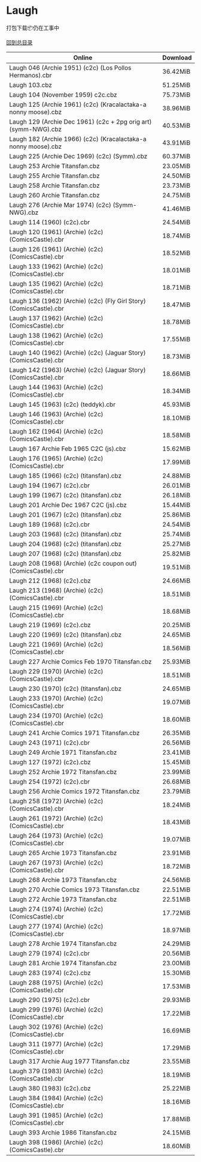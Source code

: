 # Laugh

打包下载📦仍在工事中

[回到总目录](/Catalogs.md)







Online | Download
--- | ---
Laugh 046 (Archie 1951) (c2c) (Los Pollos Hermanos).cbr | 36.42MiB
Laugh 103.cbz | 51.25MiB
Laugh 104 (November 1959) c2c.cbz | 75.73MiB
Laugh 125 (Archie 1961) (c2c) (Kracalactaka-a nonny moose).cbz | 38.96MiB
Laugh 129 (Archie Dec 1961) (c2c + 2pg orig art) (symm-NWG).cbz | 40.53MiB
Laugh 182 (Archie 1966) (c2c) (Kracalactaka-a nonny moose).cbz | 43.91MiB
Laugh 225 (Archie Dec 1969) (c2c) (Symm).cbz | 60.37MiB
Laugh 253 Archie Titansfan.cbz | 23.05MiB
Laugh 255 Archie Titansfan.cbz | 24.50MiB
Laugh 258 Archie Titansfan.cbz | 23.73MiB
Laugh 260 Archie Titansfan.cbz | 24.75MiB
Laugh 276 (Archie Mar 1974) (c2c) (Symm-NWG).cbz | 41.46MiB
Laugh 114 (1960) (c2c).cbr | 24.54MiB
Laugh 120 (1961) (Archie) (c2c) (ComicsCastle).cbr | 18.74MiB
Laugh 126 (1961) (Archie) (c2c) (ComicsCastle).cbr | 18.52MiB
Laugh 133 (1962) (Archie) (c2c) (ComicsCastle).cbr | 18.01MiB
Laugh 135 (1962) (Archie) (c2c) (ComicsCastle).cbr | 18.71MiB
Laugh 136 (1962) (Archie) (c2c) (Fly Girl Story) (ComicsCastle).cbr | 18.47MiB
Laugh 137 (1962) (Archie) (c2c) (ComicsCastle).cbr | 18.78MiB
Laugh 138 (1962) (Archie) (c2c) (ComicsCastle).cbr | 17.55MiB
Laugh 140 (1962) (Archie) (c2c) (Jaguar Story) (ComicsCastle).cbr | 18.73MiB
Laugh 142 (1963) (Archie) (c2c) (Jaguar Story) (ComicsCastle).cbr | 18.66MiB
Laugh 144 (1963) (Archie) (c2c) (ComicsCastle).cbr | 18.34MiB
Laugh 145 (1963) (c2c) (teddyk).cbr | 45.93MiB
Laugh 146 (1963) (Archie) (c2c) (ComicsCastle).cbr | 18.10MiB
Laugh 162 (1964) (Archie) (c2c) (ComicsCastle).cbr | 18.58MiB
Laugh 167 Archie Feb 1965 C2C (js).cbz | 15.62MiB
Laugh 176 (1965) (Archie) (c2c) (ComicsCastle).cbr | 17.99MiB
Laugh 185 (1966) (c2c) (titansfan).cbz | 24.88MiB
Laugh 194 (1967) (c2c).cbr | 26.01MiB
Laugh 199 (1967) (c2c) (titansfan).cbz | 26.18MiB
Laugh 201 Archie Dec 1967 C2C (js).cbz | 15.44MiB
Laugh 201 (1967) (c2c) (titansfan).cbz | 25.86MiB
Laugh 189 (1968) (c2c).cbr | 24.54MiB
Laugh 203 (1968) (c2c) (titansfan).cbz | 25.74MiB
Laugh 204 (1968) (c2c) (titansfan).cbz | 25.27MiB
Laugh 207 (1968) (c2c) (titansfan).cbz | 25.82MiB
Laugh 208 (1968) (Archie) (c2c coupon out) (ComicsCastle).cbr | 19.51MiB
Laugh 212 (1968) (c2c).cbz | 24.66MiB
Laugh 213 (1968) (Archie) (c2c) (ComicsCastle).cbr | 18.51MiB
Laugh 215 (1969) (Archie) (c2c) (ComicsCastle).cbr | 18.68MiB
Laugh 219 (1969) (c2c).cbz | 20.25MiB
Laugh 220 (1969) (c2c) (titansfan).cbz | 24.65MiB
Laugh 221 (1969) (Archie) (c2c) (ComicsCastle).cbr | 18.56MiB
Laugh 227 Archie Comics Feb 1970 Titansfan.cbz | 25.93MiB
Laugh 229 (1970) (Archie) (c2c) (ComicsCastle).cbr | 18.51MiB
Laugh 230 (1970) (c2c) (titansfan).cbz | 24.65MiB
Laugh 233 (1970) (Archie) (c2c) (ComicsCastle).cbr | 19.07MiB
Laugh 234 (1970) (Archie) (c2c) (ComicsCastle).cbr | 18.60MiB
Laugh 241 Archie Comics 1971 Titansfan.cbz | 26.35MiB
Laugh 243 (1971) (c2c).cbr | 26.56MiB
Laugh 249 Archie 1971 Titansfan.cbz | 23.41MiB
Laugh 127 (1972) (c2c).cbz | 15.45MiB
Laugh 252 Archie 1972 Titansfan.cbz | 23.99MiB
Laugh 254 (1972) (c2c).cbr | 26.68MiB
Laugh 256 Archie Comics 1972 Titansfan.cbz | 23.79MiB
Laugh 258 (1972) (Archie) (c2c) (ComicsCastle).cbr | 18.24MiB
Laugh 261 (1972) (Archie) (c2c) (ComicsCastle).cbr | 18.43MiB
Laugh 264 (1973) (Archie) (c2c) (ComicsCastle).cbr | 19.07MiB
Laugh 265 Archie 1973 Titansfan.cbz | 23.91MiB
Laugh 267 (1973) (Archie) (c2c) (ComicsCastle).cbr | 18.72MiB
Laugh 268 Archie 1973 Titansfan.cbz | 24.56MiB
Laugh 270 Archie Comics 1973 Titansfan.cbz | 22.51MiB
Laugh 272 Archie 1973 Titansfan.cbz | 22.51MiB
Laugh 274 (1974) (Archie) (c2c) (ComicsCastle).cbr | 17.72MiB
Laugh 277 (1974) (Archie) (c2c) (ComicsCastle).cbr | 18.97MiB
Laugh 278 Archie 1974 Titansfan.cbz | 24.29MiB
Laugh 279 (1974) (c2c).cbr | 20.56MiB
Laugh 281 Archie 1974 Titansfan.cbz | 23.00MiB
Laugh 283 (1974) (c2c).cbz | 15.30MiB
Laugh 288 (1975) (Archie) (c2c) (ComicsCastle).cbr | 17.53MiB
Laugh 290 (1975) (c2c).cbr | 29.93MiB
Laugh 299 (1976) (Archie) (c2c) (ComicsCastle).cbr | 17.22MiB
Laugh 302 (1976) (Archie) (c2c) (ComicsCastle).cbr | 16.69MiB
Laugh 311 (1977) (Archie) (c2c) (ComicsCastle).cbr | 17.29MiB
Laugh 317 Archie Aug 1977 Titansfan.cbz | 23.55MiB
Laugh 379 (1983) (Archie) (c2c) (ComicsCastle).cbr | 18.19MiB
Laugh 380 (1983) (c2c).cbz | 25.22MiB
Laugh 384 (1984) (Archie) (c2c) (ComicsCastle).cbr | 18.16MiB
Laugh 391 (1985) (Archie) (c2c) (ComicsCastle).cbr | 17.88MiB
Laugh 393 Archie 1986 Titansfan.cbz | 24.15MiB
Laugh 398 (1986) (Archie) (c2c) (ComicsCastle).cbr | 18.60MiB